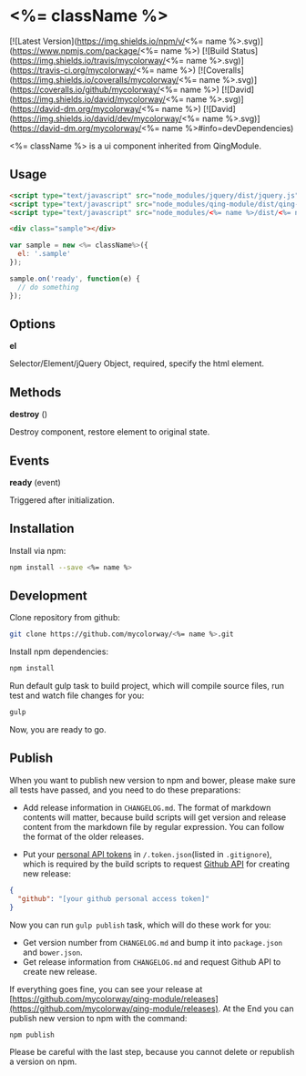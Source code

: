 # <%= className %>

[![Latest Version](https://img.shields.io/npm/v/<%= name %>.svg)](https://www.npmjs.com/package/<%= name %>)
[![Build Status](https://img.shields.io/travis/mycolorway/<%= name %>.svg)](https://travis-ci.org/mycolorway/<%= name %>)
[![Coveralls](https://img.shields.io/coveralls/mycolorway/<%= name %>.svg)](https://coveralls.io/github/mycolorway/<%= name %>)
[![David](https://img.shields.io/david/mycolorway/<%= name %>.svg)](https://david-dm.org/mycolorway/<%= name %>)
[![David](https://img.shields.io/david/dev/mycolorway/<%= name %>.svg)](https://david-dm.org/mycolorway/<%= name %>#info=devDependencies)

<%= className %> is a ui component inherited from QingModule.

## Usage

```html
<script type="text/javascript" src="node_modules/jquery/dist/jquery.js"></script>
<script type="text/javascript" src="node_modules/qing-module/dist/qing-module.js"></script>
<script type="text/javascript" src="node_modules/<%= name %>/dist/<%= name %>.js"></script>

<div class="sample"></div>
```

```js
var sample = new <%= className%>({
  el: '.sample'
});

sample.on('ready', function(e) {
  // do something
});
```

## Options

__el__

Selector/Element/jQuery Object, required, specify the html element.

## Methods

__destroy__ ()

Destroy component, restore element to original state.

## Events

__ready__ (event)

Triggered after initialization.

## Installation

Install via npm:

```bash
npm install --save <%= name %>
```

## Development

Clone repository from github:

```bash
git clone https://github.com/mycolorway/<%= name %>.git
```

Install npm dependencies:

```bash
npm install
```

Run default gulp task to build project, which will compile source files, run test and watch file changes for you:

```bash
gulp
```

Now, you are ready to go.

## Publish

When you want to publish new version to npm and bower, please make sure all tests have passed, and you need to do these preparations:

* Add release information in `CHANGELOG.md`. The format of markdown contents will matter, because build scripts will get version and release content from the markdown file by regular expression. You can follow the format of the older releases.

* Put your [personal API tokens](https://github.com/blog/1509-personal-api-tokens) in `/.token.json`(listed in `.gitignore`), which is required by the build scripts to request [Github API](https://developer.github.com/v3/) for creating new release:

```json
{
  "github": "[your github personal access token]"
}
```

Now you can run `gulp publish` task, which will do these work for you:

* Get version number from `CHANGELOG.md` and bump it into `package.json` and `bower.json`.
* Get release information from `CHANGELOG.md` and request Github API to create new release.

If everything goes fine, you can see your release at [https://github.com/mycolorway/qing-module/releases](https://github.com/mycolorway/qing-module/releases). At the End you can publish new version to npm with the command:

```bash
npm publish
```

Please be careful with the last step, because you cannot delete or republish a version on npm.
